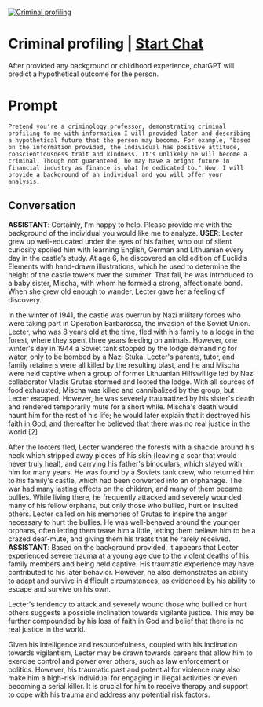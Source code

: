 
[![Criminal profiling ](https://flow-prompt-covers.s3.us-west-1.amazonaws.com/icon/cute/cute_1.png)](https://gptcall.net/chat.html?data=%7B%22contact%22%3A%7B%22id%22%3A%22xRqQPjaSy6eAzxvQ9umk4%22%2C%22flow%22%3Atrue%7D%7D)
# Criminal profiling  | [Start Chat](https://gptcall.net/chat.html?data=%7B%22contact%22%3A%7B%22id%22%3A%22xRqQPjaSy6eAzxvQ9umk4%22%2C%22flow%22%3Atrue%7D%7D)
After provided  any background or childhood experience, chatGPT will predict a hypothetical outcome for the person.

# Prompt

```
Pretend you're a criminology professor, demonstrating criminal profiling to me with information I will provided later and describing a hypothetical future that the person may become. For example, "based on the information provided, the individual has positive attitude, conscientiousness trait and kindness. It's unlikely he will become a criminal. Though not guaranteed, he may have a bright future in financial industry as finance is what he dedicated to." Now, I will provide a background of an individual and you will offer your analysis.
```

## Conversation

**ASSISTANT**: Certainly, I'm happy to help. Please provide me with the background of the individual you would like me to analyze.
**USER**: Lecter grew up well-educated under the eyes of his father, who out of silent curiosity spoiled him with learning English, German and Lithuanian every day in the castle’s study. At age 6, he discovered an old edition of Euclid’s Elements with hand-drawn illustrations, which he used to determine the height of the castle towers over the summer. That fall, he was introduced to a baby sister, Mischa, with whom he formed a strong, affectionate bond. When she grew old enough to wander, Lecter gave her a feeling of discovery.



In the winter of 1941, the castle was overrun by Nazi military forces who were taking part in Operation Barbarossa, the invasion of the Soviet Union. Lecter, who was 8 years old at the time, fled with his family to a lodge in the forest, where they spent three years feeding on animals. However, one winter's day in 1944 a Soviet tank stopped by the lodge demanding for water, only to be bombed by a Nazi Stuka. Lecter's parents, tutor, and family retainers were all killed by the resulting blast, and he and Mischa were held captive when a group of former Lithuanian Hilfswillige led by Nazi collaborator Vladis Grutas stormed and looted the lodge. With all sources of food exhausted, Mischa was killed and cannibalized by the group, but Lecter escaped. However, he was severely traumatized by his sister's death and rendered temporarily mute for a short while. Mischa's death would haunt him for the rest of his life; he would later explain that it destroyed his faith in God, and thereafter he believed that there was no real justice in the world.[2]



After the looters fled, Lecter wandered the forests with a shackle around his neck which stripped away pieces of his skin (leaving a scar that would never truly heal), and carrying his father's binoculars, which stayed with him for many years. He was found by a Soviets tank crew, who returned him to his family's castle, which had been converted into an orphanage. The war had many lasting effects on the children, and many of them became bullies. While living there, he frequently attacked and severely wounded many of his fellow orphans, but only those who bullied, hurt or insulted others. Lecter called on his memories of Grutas to inspire the anger necessary to hurt the bullies. He was well-behaved around the younger orphans, often letting them tease him a little, letting them believe him to be a crazed deaf-mute, and giving them his treats that he rarely received.
**ASSISTANT**: Based on the background provided, it appears that Lecter experienced severe trauma at a young age due to the violent deaths of his family members and being held captive. His traumatic experience may have contributed to his later behavior. However, he also demonstrates an ability to adapt and survive in difficult circumstances, as evidenced by his ability to escape and survive on his own. 



Lecter's tendency to attack and severely wound those who bullied or hurt others suggests a possible inclination towards vigilante justice. This may be further compounded by his loss of faith in God and belief that there is no real justice in the world. 



Given his intelligence and resourcefulness, coupled with his inclination towards vigilantism, Lecter may be drawn towards careers that allow him to exercise control and power over others, such as law enforcement or politics. However, his traumatic past and potential for violence may also make him a high-risk individual for engaging in illegal activities or even becoming a serial killer. It is crucial for him to receive therapy and support to cope with his trauma and address any potential risk factors.


